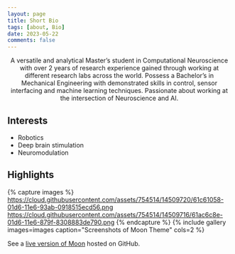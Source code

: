 ```yaml
---
layout: page
title: Short Bio
tags: [about, Bio]
date: 2023-05-22
comments: false
---
```

    
<center>A versatile and analytical Master’s student in Computational Neuroscience with over 2 years of
research experience gained through working at different research labs across the world. Possess a
Bachelor’s in Mechanical Engineering with demonstrated skills in control, sensor interfacing and
machine learning techniques. Passionate about working at the intersection of Neuroscience and AI.</center>

## Interests
* Robotics
* Deep brain stimulation
* Neuromodulation


## Highlights

{% capture images %}
    https://cloud.githubusercontent.com/assets/754514/14509720/61c61058-01d6-11e6-93ab-0918515ecd56.png
    https://cloud.githubusercontent.com/assets/754514/14509716/61ac6c8e-01d6-11e6-879f-8308883de790.png
{% endcapture %}
{% include gallery images=images caption="Screenshots of Moon Theme" cols=2 %}

See a [live version of Moon](http://taylantatli.github.io/Moon) hosted on GitHub.


